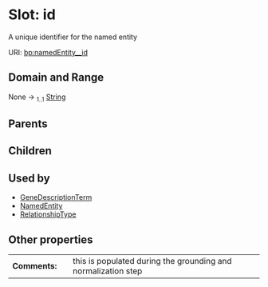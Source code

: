 
# Slot: id


A unique identifier for the named entity

URI: [bp:namedEntity__id](http://w3id.org/ontogpt/biological-process-templatenamedEntity__id)


## Domain and Range

None &#8594;  <sub>1..1</sub> [String](types/String.md)

## Parents


## Children


## Used by

 * [GeneDescriptionTerm](GeneDescriptionTerm.md)
 * [NamedEntity](NamedEntity.md)
 * [RelationshipType](RelationshipType.md)

## Other properties

|  |  |  |
| --- | --- | --- |
| **Comments:** | | this is populated during the grounding and normalization step |


